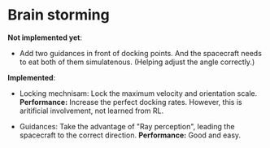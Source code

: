 # **Brain storming** 


**Not implemented yet**:
* Add two guidances in front of docking points. And the spacecraft needs to eat both of them simulatenous. (Helping adjust the angle correctly.)






**Implemented**:
* Locking mechnisam: Lock the maximum velocity and orientation scale. **Performance:** Increase the perfect docking rates. However, this is aritificial involvement, not learned from RL.

* Guidances: Take the advantage of "Ray perception", leading the spacecraft to the correct direction. **Performance:** Good and easy.

